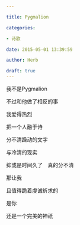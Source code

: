 ```yaml
---

title: Pygmalion

categories:

- 诗歌

date: 2015-05-01 13:39:59

author: Herb

draft: true
---
```


我不是Pygmalion

不过和他做了相反的事

我爱得热烈

把一个人融于诗

分不清躁动的文字

与冷清的现实

抑或是时间久了　真的分不清

那让我

且值得跪着虔诚祈求的

是你

还是一个完美的神祇